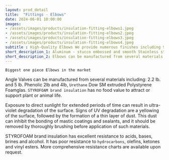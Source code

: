 ```yaml
---
layout: prod_detail
title:  "Fittings - Elbows"
date: 2024-06-01 10:00:00
images:
- /assets/images/products/insulation-fitting-elbows1.jpeg
- /assets/images/products/insulation-fitting-elbows2.jpeg
- /assets/images/products/insulation-fitting-elbows3.jpeg
- /assets/images/products/insulation-fitting-elbows4.jpeg
subtitle : High-Quality Elbows We provide numerous finishes including 90s and 45s
short_description_1: Aluminum - stucco embossed and smooth Stainless steel - stucco embossed and smooth Colored PVC Canvas
short_description_2: Elbows can be manufactured from several materials including, 
---
```

`Biggest one piece Elbows in the market`

Angle Valves can be manufactured from several materials including: 2.2 lb. and 5 lb. Phenolic 2lb and 4lb, `Urethane` Dow SM extruded Polystyrene Foamglas. `STYROFOAM brand insulation` has no food value to attract or support plant or animal life. 

Exposure to direct sunlight for extended periods of time can result in ultra-violet degradation of the surface. Signs of UV degradation are a yellowing of the surface, followed by the formation of a thin layer of dust. This dust can inhibit the bonding of mastic coatings and sealants, and it should be removed by thoroughly brushing before application of such materials. 

STYROFOAM brand insulation has excellent resistance to acids, bases, brines and alcohol. It has poor resistance to `hydrocarbons`, olefins, ketones and vinyl esters. More comprehensive resistance charts are available upon request.